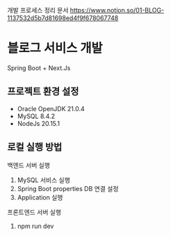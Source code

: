 개발 프로세스 정리 문서
https://www.notion.so/01-BLOG-1137532d5b7d81698ed4f9f678067748

# 블로그 서비스 개발
Spring Boot + Next.Js

## 프로젝트 환경 설정
- Oracle OpenJDK 21.0.4
- MySQL 8.4.2
- NodeJs 20.15.1

## 로컬 실행 방법

백엔드 서버 실행
1. MySQL 서비스 실행
2. Spring Boot properties DB 연결 설정
3. Application 실행

프론트엔드 서버 실행
1. npm run dev






